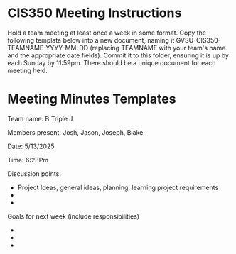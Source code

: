 # CIS350 Meeting Instructions

Hold a team meeting at least once a week in some format. Copy the following template below into a new document, naming it GVSU-CIS350-TEAMNAME-YYYY-MM-DD (replacing TEAMNAME with your team's name and the appropriate date fields). Commit it to this folder, ensuring it is up by each Sunday by 11:59pm. There should be a unique document for each meeting held.


# Meeting Minutes Templates

Team name: B Triple J

Members present: Josh, Jason, Joseph, Blake

Date: 5/13/2025

Time: 6:23Pm

Discussion points:

*   Project Ideas, general ideas, planning, learning project requirements
* 
* 

Goals for next week (include responsibilities)

* 
* 
* 


